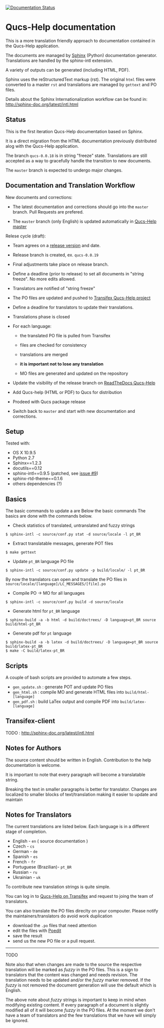 [![Documentation Status](https://readthedocs.org/projects/qucs-help/badge/?version=qucs-0.0.18)](https://readthedocs.org/projects/qucs-help/?badge=qucs-0.0.18)

Qucs-Help documentation
=======================

This is a more translation friendly approach to documentation contained in the Qucs-Help application.

The documents are managed by [Sphinx](http://sphinx-doc.org/latest/index.html) (Python) documentation generator.
Translations are handled by the sphinx-intl extension.

A variety of outputs can be generated (including HTML, PDF).

Sphinx uses the reStructuredText markup (rst).
The original `html` files were converted to a master `rst` and translations are
managed by `gettext` and PO files.

Details about the Sphinx Internationalization workflow can be found in: http://sphinx-doc.org/latest/intl.html


Status
------

This is the first iteration Qucs-Help documentation based on Sphinx.

It is a direct migration from the HTML documentation previously distributed alog with the Qucs-Help application.

The branch `qucs-0.0.18` is in string "freeze" state. Translations are still accepted as a way to gracefully handle the transition to new documents.

The `master` branch is expected to undergo major changes.


Documentation and Translation Workflow
--------------------------------------


New documents and corrections:


- The latest documentation and corrections should go into the `master` branch. Pull Requests are prefered.

- The `master` branch (only English) is updated automatically in [Qucs-Help master](http://qucs-help.readthedocs.org/en/master/)


Relese cycle (draft):


- Team agrees on a [release version](http://semver.org/) and date.

- Release branch is created, ex. `qucs-0.0.19`

- Final adjustments take place on release branch.

- Define a deadline (prior to release) to set all documents in "string freeze". No more edits allowed.

- Translators are notified of "string freeze"

- The PO files are updated and pushed to [Transifex Qucs-Help project](https://www.transifex.com/projects/p/qucs-help/)

- Define a deadline for translators to update their translations.

- Translations phase is closed

- For each language:

  - the translated PO file is pulled from Transifex

  - files are checked for consistency

  - translations are merged

  - **it is important not to lose any translation**

  - MO files are generated and updated on the repository


- Update the visibility of the release branch on [ReadTheDocs Qucs-Help](http://qucs-help.readthedocs.org/en/qucs-0.0.18/)

- Add Qucs-help (HTML or PDF) to Qucs for distribution

- Prodeed with Qucs package release

- Switch back to `master` and start with new documentation and corrections.


Setup
-----

Tested with:

- OS X 10.9.5
- Python 2.7
- Sphinx==1.2.3
- docutils==0.12
- sphinx-intl==0.9.5 (patched, see
[issue #9](https://bitbucket.org/shimizukawa/sphinx-intl/issue/9/supporting-fuzzy-flag))
- sphinx-rtd-theme==0.1.6
- others dependencies (?)


Basics
------

The basic commands to update a are Below the basic commands The basics are done with the commands below.

- Check statistics of translated, untranslated and fuzzy strings

```
$ sphinx-intl -c source/conf.py stat -d source/locale -l pt_BR
```

- Extract translatable messages, generate POT files

```
$ make gettext
```

- Update `pt_BR` language PO file

```
$ sphinx-intl -c source/conf.py update -p build/locale/ -l pt_BR
```

By now the translators can open and translate the PO files in ``source/locale/[language]/LC_MESSAGES/[file].po``

- Compile PO -> MO for all languages

```
$ sphinx-intl -c source/conf.py build -d source/locale
```

- Generate html for `pt_BR` language

```
$ sphinx-build -a -b html -d build/doctrees/ -D language=pt_BR source build/html-pt_BR
```

- Generate pdf for `pt` language

```
$ sphinx-build -a -b latex -d build/doctrees/ -D language=pt_BR source build/latex-pt_BR
$ make -C build/latex-pt_BR
```

Scripts
-------

A couple of bash scripts are provided to automate a few steps.

- ``gen_update.sh`` : generate POT and update PO files
- ``gen_html.sh``   : compile MO and generate HTML files into `build/html-[language]`
- ``gen_pdf.sh``    : build LaTex output and compile PDF into `build/latex-[language]`


Transifex-client
----------------

TODO : http://sphinx-doc.org/latest/intl.html


Notes for Authors
-----------------

The source content should be written in English. Contribution to the help documentation is welcome.

It is important to note that every paragraph will become a translatable string.

Breaking the text in smaller paragraphs is better for translator. Changes are localized to smaller blocks of text/translation making it easier to update and maintain

Notes for Translators
---------------------

The current translations are listed below.
Each language is in a different stage of completion.

- English - `en` ( source documentation )
- Czech - `cs`
- German - `de`
- Spanish - `es`
- French - `fr`
- Portuguese (Brazilian)- `pt_BR`
- Russian - `ru`
- Ukrainian - `uk`

To contribute new translation strings is quite simple.

You can log in to [Qucs-Help on Transifex](https://www.transifex.com/projects/p/qucs-help/) and request to joing the team of translators.

You can also translate the PO files direclty on your compouter.
Please notify the maintainers/translators do avoid work duplication

- download the ``.po`` files that need attention
- edit the files with [Poedit](http://poedit.net/)
- save the result
- send us the new PO file or a pull request.



---

TODO

Note also that when changes are made to the source the respective translation will be
marked as *fuzzy* in the PO files.
This is a sign to translators that the content was changed and needs revision.
The translation needs to be updated and/or the *fuzzy* marker removed.
If the *fuzzy* is not removed the document generation will use the default which is English.

The above note about *fuzzy* strings is important to keep in mind when modifying existing content.
If every paragraph of a document is slightly modified all of it will become *fuzzy* in the PO files.
At the moment we don't have a team of translators and the few translations that we have will simply
be ignored.






